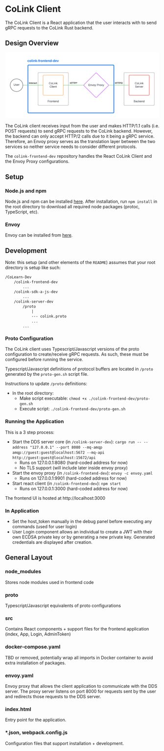 # CoLink Client

The CoLink Client is a React application that the user interacts with to send gRPC requests to the CoLink Rust backend.

## Design Overview
![CoLink Frontend Design](frontend_design.png)

The CoLink client receives input from the user and makes HTTP/1.1 calls (i.e. POST requests) to send gRPC requests to the CoLink backend. However, the backend can only accept HTTP/2 calls due to it being a gRPC service. Therefore, an Envoy proxy serves as the translation layer between the two services so neither service needs to consider different protocols.

The `colink-frontend-dev` repository handles the React CoLink Client and the Envoy Proxy configurations.

## Setup
### Node.js and npm
Node.js and npm can be installed [here](https://nodejs.org/en/download/). After installation, run `npm install` in the root directory to download all required node packages (protoc, TypeScript, etc).

### Envoy
Envoy can be installed from [here](https://www.envoyproxy.io/docs/envoy/latest/start/install).

## Development

Note: this setup (and other elements of the `README`) assumes that your root directory is setup like such:
```
/CoLearn-Dev
    /colink-frontend-dev
        ...
    /colink-sdk-a-js-dev
        ...
    /colink-server-dev
        /proto
            |
            --- colink.proto
            ...
        ...
```

### Proto Configuration
The CoLink client uses Typescript/Javascript versions of the proto configuration to create/receive gRPC requests. As such, these must be configured before running the service.

Typescript/Javascript definitions of protocol buffers are located in `/proto` generated by the `proto-gen.sh` script file. 

Instructions to update `/proto` definitions:
* In the root directory:
    * Make script executable: `chmod +x ./colink-frontend-dev/proto-gen.sh`
    * Execute script: `./colink-frontend-dev/proto-gen.sh`

### Running the Application
This is a 3 step process:
* Start the DDS server core (in `/colink-server-dev`): `cargo run -- --address "127.0.0.1" --port 8080 --mq-amqp amqp://guest:guest@localhost:5672 --mq-api http://guest:guest@localhost:15672/api`
    * Runs on 127.0.0.1:8080 (hard-coded address for now)
    * No TLS support (will include later inside envoy proxy)
* Start the envoy proxy (in `/colink-frontend-dev`): `envoy -c envoy.yaml`
    * Runs on 127.0.0.1:9901 (hard-coded address for now)
* Start react client (in `/colink-frontend-dev`): `npm start`
    * Runs on 127.0.0.1:3000 (hard-coded address for now)

The frontend UI is hosted at http://localhost:3000

### In Application
* Set the host_token manually in the debug panel before executing any commands (used for user login)
* User Login component allows an individual to create a JWT with their own ECDSA private key or by generating a new private key. Generated credentials are displayed after creation.

## General Layout

### node_modules
Stores node modules used in frontend code

### proto
Typescript/Javascript equivalents of proto configurations

### src
Contains React components + support files for the frontend application (index, App, Login, AdminToken)

### docker-compose.yaml
TBD or removed, potentially wrap all imports in Docker container to avoid extra installation of packages.

### envoy.yaml
Envoy proxy that allows the client application to communicate with the DDS server. The proxy server listens on port 8000 for requests sent by the user and redirects those requests to the DDS server.

### index.html
Entry point for the application.

### *.json, webpack.config.js
Configuration files that support installation + development.